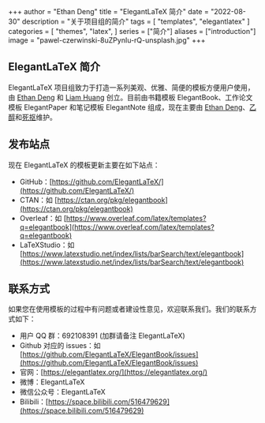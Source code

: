 +++
author = "Ethan Deng"
title = "ElegantLaTeX 简介"
date = "2022-08-30"
description = "关于项目组的简介"
tags = [
    "templates",
    "elegantlatex"
]
categories = [
    "themes",
    "latex",
]
series = ["简介"]
aliases = ["introduction"]
image = "pawel-czerwinski-8uZPynIu-rQ-unsplash.jpg"
+++


## ElegantLaTeX 简介

ElegantLaTeX 项目组致力于打造一系列美观、优雅、简便的模板方便用户使用，由 [Ethan Deng](https://github.com/EthanDeng) 和 [Liam Huang](https://github.com/Liam0205) 创立。目前由书籍模板 ElegantBook、工作论文模板 ElegantPaper 和笔记模板 ElegantNote 组成，现在主要由 [Ethan Deng](https://github.com/EthanDeng)、[乙醇](https://github.com/syvshc)和[死抠](https://github.com/sikouhjw)维护。

## 发布站点

现在 ElegantLaTeX 的模板更新主要在如下站点：

+ GitHub：[https://github.com/ElegantLaTeX/](https://github.com/ElegantLaTeX/)
+ CTAN：如 [https://ctan.org/pkg/elegantbook](https://ctan.org/pkg/elegantbook)
+ Overleaf：如 [https://www.overleaf.com/latex/templates?q=elegantbook](https://www.overleaf.com/latex/templates?q=elegantbook)
+ LaTeXStudio：如 [https://www.latexstudio.net/index/lists/barSearch/text/elegantbook](https://www.latexstudio.net/index/lists/barSearch/text/elegantbook)

## 联系方式

如果您在使用模板的过程中有问题或者建设性意见，欢迎联系我们。我们的联系方式如下：

+ 用户 QQ 群：692108391 (加群请备注 ElegantLaTeX)
+ Github 对应的 issues：如 [https://github.com/ElegantLaTeX/ElegantBook/issues](https://github.com/ElegantLaTeX/ElegantBook/issues)
+ 官网：[https://elegantlatex.org/](https://elegantlatex.org/)
+ 微博：ElegantLaTeX
+ 微信公众号：ElegantLaTeX
+ Bilibili：[https://space.bilibili.com/516479629](https://space.bilibili.com/516479629)


